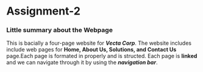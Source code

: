 # Assignment-2

### Little summary about the Webpage

This is bacially a four-page website for _**Vecta Corp**_. The website includes include web pages for **Home, About Us, Solutions, and Contact Us** page.Each page is formated in properly and is structed. Each page is **linked** and we can navigate through it by using the _**navigation bar**_.
